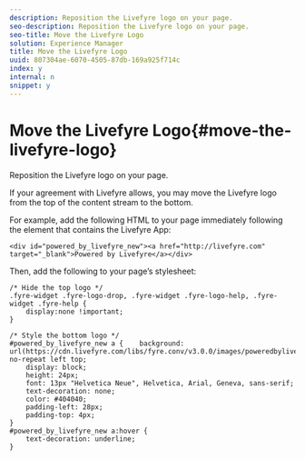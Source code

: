 ```yaml
---
description: Reposition the Livefyre logo on your page.
seo-description: Reposition the Livefyre logo on your page.
seo-title: Move the Livefyre Logo
solution: Experience Manager
title: Move the Livefyre Logo
uuid: 807304ae-6070-4505-87db-169a925f714c
index: y
internal: n
snippet: y
---
```


# Move the Livefyre Logo{#move-the-livefyre-logo}

Reposition the Livefyre logo on your page.

If your agreement with Livefyre allows, you may move the Livefyre logo from the top of the content stream to the bottom.

For example, add the following HTML to your page immediately following the element that contains the Livefyre App:

```
<div id="powered_by_livefyre_new"><a href="http://livefyre.com" target="_blank">Powered by Livefyre</a></div>
```

Then, add the following to your page’s stylesheet:

```
/* Hide the top logo */ 
.fyre-widget .fyre-logo-drop, .fyre-widget .fyre-logo-help, .fyre-widget .fyre-help { 
    display:none !important; 
} 
  
/* Style the bottom logo */ 
#powered_by_livefyre_new a {    background: url(https://cdn.livefyre.com/libs/fyre.conv/v3.0.0/images/poweredbylivefyre.png) no-repeat left top; 
    display: block; 
    height: 24px; 
    font: 13px "Helvetica Neue", Helvetica, Arial, Geneva, sans-serif; 
    text-decoration: none; 
    color: #404040; 
    padding-left: 28px; 
    padding-top: 4px; 
} 
#powered_by_livefyre_new a:hover { 
    text-decoration: underline; 
}
```

